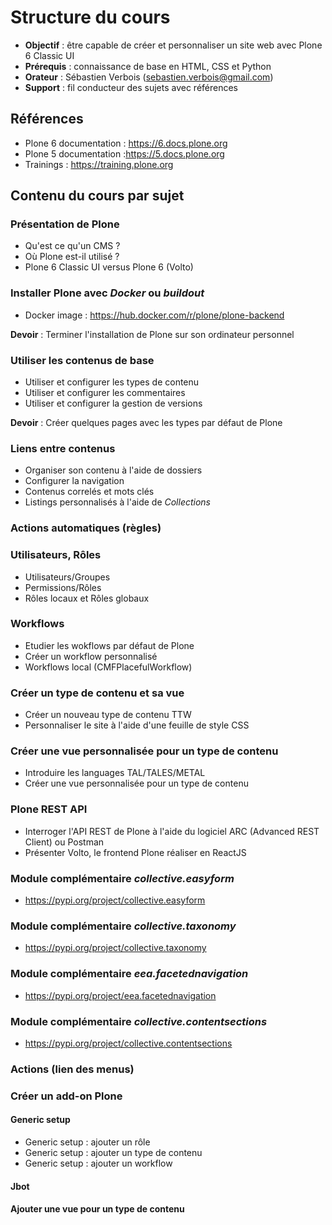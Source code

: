 Structure du cours
==============================

- **Objectif** : être capable de créer et personnaliser un site web avec Plone 6 Classic UI
- **Prérequis** : connaissance de base en HTML, CSS et Python
- **Orateur** : Sébastien Verbois (sebastien.verbois@gmail.com)
- **Support** : fil conducteur des sujets avec références

Références
----------

- Plone 6 documentation : <https://6.docs.plone.org>
- Plone 5 documentation :<https://5.docs.plone.org>
- Trainings : <https://training.plone.org>

Contenu du cours par sujet
---------------------------

### Présentation de Plone

- Qu'est ce qu'un CMS ?
- Où Plone est-il utilisé ?
- Plone 6 Classic UI versus Plone 6 (Volto)

### Installer Plone avec *Docker* ou *buildout*

- Docker image : https://hub.docker.com/r/plone/plone-backend

**Devoir** : Terminer l'installation de Plone sur son ordinateur personnel

### Utiliser les contenus de base

- Utiliser et configurer les types de contenu
- Utiliser et configurer les commentaires
- Utiliser et configurer la gestion de versions

**Devoir** : Créer quelques pages avec les types par défaut de Plone

### Liens entre contenus

- Organiser son contenu à l'aide de dossiers
- Configurer la navigation
- Contenus correlés et mots clés
- Listings personnalisés à l'aide de *Collections*

### Actions automatiques (règles)

### Utilisateurs, Rôles

- Utilisateurs/Groupes
- Permissions/Rôles
- Rôles locaux et Rôles globaux

### Workflows

- Etudier les wokflows par défaut de Plone
- Créer un workflow personnalisé
- Workflows local (CMFPlacefulWorkflow)


### Créer un type de contenu et sa vue

- Créer un nouveau type de contenu TTW
- Personnaliser le site à l'aide d'une feuille de style CSS

### Créer une vue personnalisée pour un type de contenu

- Introduire les languages TAL/TALES/METAL
- Créer une vue personnalisée pour un type de contenu


### Plone REST API

- Interroger l'API REST de Plone à l'aide du logiciel ARC (Advanced REST Client) ou Postman
- Présenter Volto, le frontend Plone réaliser en ReactJS

### Module complémentaire *collective.easyform*

- https://pypi.org/project/collective.easyform

### Module complémentaire *collective.taxonomy*

- https://pypi.org/project/collective.taxonomy

### Module complémentaire *eea.facetednavigation*

- https://pypi.org/project/eea.facetednavigation

### Module complémentaire *collective.contentsections*

- https://pypi.org/project/collective.contentsections

### Actions (lien des menus)

### Créer un add-on Plone

#### Generic setup

- Generic setup : ajouter un rôle
- Generic setup : ajouter un type de contenu
- Generic setup : ajouter un workflow

#### Jbot

#### Ajouter une vue pour un type de contenu
